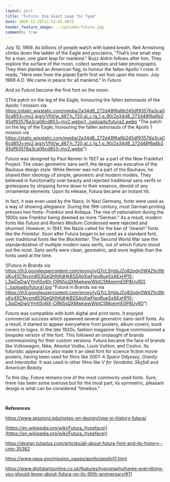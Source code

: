 ```yaml
---
layout: post
title: "Futura: One Giant Leap for Type"
date: 2020-12-28T12:52:01.987Z
header_feature_image: ../uploads/futura.jpg
comments: true
---
```

July 10, 1969. As billions of people watch with bated breath, Neil Armstrong climbs down the ladder of the Eagle and proclaims, “That’s one small step for a man, one giant leap for mankind." Buzz Aldrin follows after him. They explore the surface of the moon, collect samples and take photographs. They then planted an American flag, to honour the fallen Apollo 1 crew. It reads, "Here men from the planet Earth first set foot upon the moon. July 1969 A.D. We came in peace for all mankind." In *Futura*.

And so *Futura* become the first font on the moon.

![The patch on the leg of the Eagle, honouring the fallen astronauts of the Apollo 1 mission via https://static.wixstatic.com/media/2a34d8_272d48f6a6b245df93576a3ca06cd853~mv2.jpg/v1/fill/w_467,h_720,al_c,lg_1,q_90/2a34d8_272d48f6a6b245df93576a3ca06cd853~mv2.webp](../uploads/futura2.webp "The patch on the leg of the Eagle, honouring the fallen astronauts of the Apollo 1 mission via https://static.wixstatic.com/media/2a34d8_272d48f6a6b245df93576a3ca06cd853~mv2.jpg/v1/fill/w_467,h_720,al_c,lg_1,q_90/2a34d8_272d48f6a6b245df93576a3ca06cd853~mv2.webp")

*Futura* was designed by Paul Renner in 1927 as a part of the New Frankfurt Project. The clean geometric sans serif, the design was evocative of the Bauhaus design style. While Renner was not a part of the Bauhaus, he shared their ideology of simple, geometric and modern models. They believed in functionality over beauty and rejected traditional sans serifs or grotesques by stripping forms down to their essence, devoid of any ornamental elements. Upon its release, Futura became an instant hit.

In fact, it was even used by the Nazis. In Nazi Germany, fonts were used as a way of showing allegiance. During the 19th century, most German printing presses two fonts- *Franktur* and Antiqua. The rise of nationalism during the 1900s saw *Franktur* being deemed as more “German.” As a result, modern fonts like *Futura* and *Romeo Medium Condensed* were rejected and shunned. However, in 1941, the Nazis called for the ban of “Jewish” fonts like the *Franktur*. Soon after Futura began to be used as a standard font, over traditional fonts like the *Blackletter*. The Second World War saw the standardization of multiple modern sans serifs, out of which *Futura* stood out the most. Sans serifs were clean, geometric, and more legible than the fonts used at the time.

![Futura in Brands via https://lh3.googleusercontent.com/proxy/jyQ7cLSHdsJZo82pdy0W4Zfo38roKx4SCNyzm853QeQHhKdHkBSSApXwFteoRueSxAExHPl5-L3ipDeDwVYmfjSo6X-CRN5sQXMwkwwWbtCSMpmmE0P8UyRD](../uploads/futura1.jpg "Futura in Brands via via https://lh3.googleusercontent.com/proxy/jyQ7cLSHdsJZo82pdy0W4Zfo38roKx4SCNyzm853QeQHhKdHkBSSApXwFteoRueSxAExHPl5-L3ipDeDwVYmfjSo6X-CRN5sQXMwkwwWbtCSMpmmE0P8UyRD")

*Futura* was compatible with both digital and print texts. It enjoyed commercial success which spawned several geometric sans-serif fonts. As a result, it started to appear everywhere from posters, album covers, book covers to logos. In the late 1920s, fashion magazine Vogue commissioned a bespoke version of the font. This followed an onslaught of brands commissioning for their custom versions. Futura became the face of brands like Volkswagon, Nike, Absolut Vodka, Louis Vuitton, and Costco. Its futuristic appearance also made it an ideal font for science fiction movie posters, having been used for films like *2001: A Space Odyssey*, *Gravity* and *Interstella*r. It was used in other films like *V for Vendetta*, *Skyfall* and *American Beauty*.

To this day, Futura remains one of the most commonly used fonts. Sure, there has been some overuse but for the most part, its symmetric, pleasant design is what can be considered “timeless.”

 

**References**

<https://www.sessions.edu/notes-on-design/type-in-history-futura/>

[https://en.wikipedia.org/wiki/Futura_(typeface)](https://en.wikipedia.org/wiki/Futura_(typeface))

<https://design.tutsplus.com/articles/all-about-futura-font-and-its-history--cms-35382>

<https://www.nasa.gov/mission_pages/apollo/apollo11.html>

<https://www.digitalartsonline.co.uk/features/typography/heres-everything-you-should-know-about-futura-on-its-90th-anniversary/#11>

<!--EndFragment-->